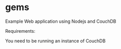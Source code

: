gems
====

Example Web application using Nodejs and CouchDB

Requirements:

You need to be running an instance of CouchDB


